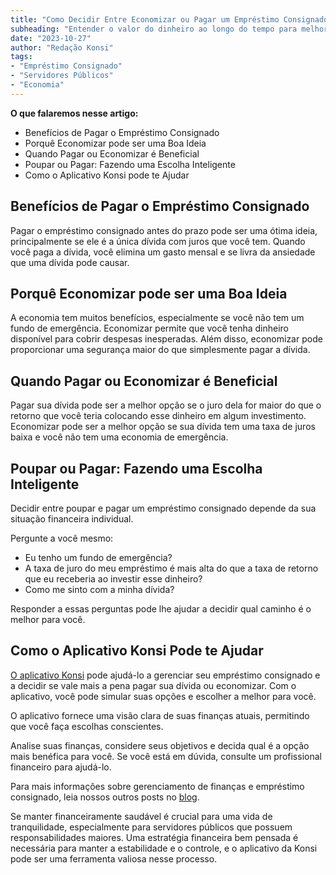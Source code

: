 ```yaml
---
title: "Como Decidir Entre Economizar ou Pagar um Empréstimo Consignado"
subheading: "Entender o valor do dinheiro ao longo do tempo para melhorar a saúde financeira"
date: "2023-10-27"
author: "Redação Konsi"
tags:
- "Empréstimo Consignado"
- "Servidores Públicos"
- "Economia"
---
```


**O que falaremos nesse artigo:**

- Benefícios de Pagar o Empréstimo Consignado
- Porquê Economizar pode ser uma Boa Ideia
- Quando Pagar ou Economizar é Beneficial
- Poupar ou Pagar: Fazendo uma Escolha Inteligente
- Como o Aplicativo Konsi pode te Ajudar

## Benefícios de Pagar o Empréstimo Consignado

Pagar o empréstimo consignado antes do prazo pode ser uma ótima ideia, principalmente se ele é a única dívida com juros que você tem. Quando você paga a dívida, você elimina um gasto mensal e se livra da ansiedade que uma dívida pode causar.

## Porquê Economizar pode ser uma Boa Ideia

A economia tem muitos benefícios, especialmente se você não tem um fundo de emergência. Economizar permite que você tenha dinheiro disponível para cobrir despesas inesperadas. Além disso, economizar pode proporcionar uma segurança maior do que simplesmente pagar a dívida.

## Quando Pagar ou Economizar é Beneficial

Pagar sua dívida pode ser a melhor opção se o juro dela for maior do que o retorno que você teria colocando esse dinheiro em algum investimento. Economizar pode ser a melhor opção se sua dívida tem uma taxa de juros baixa e você não tem uma economia de emergência.

## Poupar ou Pagar: Fazendo uma Escolha Inteligente

Decidir entre poupar e pagar um empréstimo consignado depende da sua situação financeira individual.

Pergunte a você mesmo:
- Eu tenho um fundo de emergência?
- A taxa de juro do meu empréstimo é mais alta do que a taxa de retorno que eu receberia ao investir esse dinheiro?
- Como me sinto com a minha dívida?

Responder a essas perguntas pode lhe ajudar a decidir qual caminho é o melhor para você.

## Como o Aplicativo Konsi Pode te Ajudar

[O aplicativo Konsi](www.konsi.com.br/download) pode ajudá-lo a gerenciar seu empréstimo consignado e a decidir se vale mais a pena pagar sua dívida ou economizar. Com o aplicativo, você pode simular suas opções e escolher a melhor para você.

O aplicativo fornece uma visão clara de suas finanças atuais, permitindo que você faça escolhas conscientes. 

Analise suas finanças, considere seus objetivos e decida qual é a opção mais benéfica para você. Se você está em dúvida, consulte um profissional financeiro para ajudá-lo.

Para mais informações sobre gerenciamento de finanças e empréstimo consignado, leia nossos outros posts no [blog](www.konsi.com.br/postagens).

Se manter financeiramente saudável é crucial para uma vida de tranquilidade, especialmente para servidores públicos que possuem responsabilidades maiores. Uma estratégia financeira bem pensada é necessária para manter a estabilidade e o controle, e o aplicativo da Konsi pode ser uma ferramenta valiosa nesse processo.
